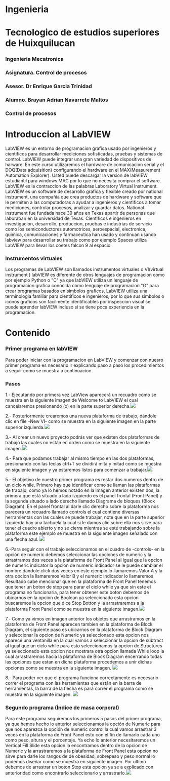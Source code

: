 # Ingenieria
# Tecnologico de estudios superiores de Huixquilucan 
### Ingenieria Mecatronica 
### Asignatura. Control de procesos 
### Asesor. Dr Enrique Garcia Trinidad 
### Alumno. Brayan Adrian Navarrete Maltos

### Control de procesos 
# Introduccion al LabVIEW 
LabVIEW es un entorno de programacion grafica usado por ingenieros y cientificos para desarrollar mediciones sofisticadas, pruebas y sistemas de control. LabVIEW puede integrar una gran variedad de dispositivos de harware. En este curso utilizaremos el hardware de comunicacion serial y el DOQ(Data adquisition) configurando el hardware en el MAX(Measurement Automation Explorer).
Usted puede descargar la version de labVIEW estudiantil para windows MAC por lo que no necesita comprar el software.
LabVIEW es la contraccion de las palabras Laboratory Virtual Instrument.
LabVIEW es un software de desarrollo grafica y flexible creado por national instrument, una compañia que crea productos de hardware y software que le permiten a las computadoras a ayudar a ingenieros y cientificos a tomar mediciones, controlar procesos, analizar y guardar datos.
National instrument fue fundada hace 39 años en Texas apartir de personas que laboraban en la universidad de Texas.
Cientificos e ingenieros en investigacion, desarrollo, produccion, pruebas e industrias de servicio como los semiconductores automotrices, aeroespacial, electronica, quimica, comunicaciones y farmaceutica han usado y continuan usando labview para desarrollar su trabajo como por ejemplo Spacex utiliza LabVIEW para llevar los coetes falcon 9 al espacio  
### Instrumentos virtuales 
Los programas de LabVIEW son llamados instrumentos virtuales o VI(virtual instrument ) labVIEW es diferente de otros lenguajes de programacion como por ejemplo Python o "C" ya que labVIEW utiliza un lenguaje de programacion grafica conocida como lenguaje de programacion "G" para crear programas basados en simbolos graficos. LabVIEW utiliza una terminologia familiar para cientificos e ingenieros, por lo que sus simbolos o iconos graficos son facilmente identificables por inspeccion visual se puede aprender labVIEW incluso si se tiene poca experiencia en la programacion.
# Contenido
### Primer programa en labVIEW
Para poder iniciar con la programacion en LabVIEW y comenzar con nuesro primer programa es necesario ir explicando paso a paso los procedimientos a seguir como se muestra a continuacion.
### Pasos
1.- Ejecutando por primera vez LabView aparecerá un recuadro como se muestra en la siguiente imagen de  Welcome to LabVIEW el cual cancelaremos presionando (x) en la parte superior derecha.<img src="Imagen 1.1.png" />

2.- Posteriormente crearemos una nueva plataforma de trabajo, dándole clic en file –New VI- como se muestra en la siguiente imagen en la parte superior izquierda.<img src="Imagen 2.1.png" />

3.- Al crear un nuevo proyecto podrás ver que existen dos plataformas de trabajo las cuales no están en orden como se muestra en la siguiente imagen.<img src="Imagen 3.png" />

4.- Para que podamos trabajar al mismo tiempo en las dos plataformas, presionando con las teclas ctrl+T se dividirá mita y mitad como se muestra en siguiente imagen y ya estaremos listos para comenzar a trabajar.<img src="Imagen 4.png" />

5.- El objetivo de nuestro primer programa es restar dos numeros dentro de un ciclo while.
Primero hay que identificar como se llaman las plataformas de trabajo, como ya lo hemos notado en la imagen anterior existen dos, la primera que está situado a lado izquierdo es el panel frontal (Front Panel) y la segunda situado a lado derecho llamado Diagrama de bloques (Block Diagram).
En el panel frontal al darle clic derecho sobre la plataforma nos parecerá un recuadro llamado controls el cual contiene diversas herramientas con las cuales se puede trabajar, note que en la parte superior izquierda hay una tachuela la cual si le damos clic sobre ella nos sirve para tener el cuadro abierto y no se cierra mientras se esté trabajando sobre la plataforma este ejemplo se muestra en la siguiente imagen señalado con una flecha azul. <img src="Imagen 5.png" />

6.-Para seguir con el trabajo seleccionamos en el cuadro de -controls- en la opción de numeric debemos seleccionar las opciones de numeric y la arrastramos dos veces a la plataforma de Front Panel al igual que la opcion de numeric indicator la opcion de numeric indicador se le puede cambiar el nombre dandole click dos veces en este ejemplo lo llamaremos Valor A y la otra opcion la llamaremos Valor B y el numeric indicador lo llamaremos Resultado cabe mencionar que en la plataforma de Front Panel tenemos que tener un boton de stop para parar el ciclo while ya que sin este el programa no funcionaria, para tener obtener este boton debemos de ubicarnos en la opcion de Boolean ya seleccionado esta opcion buscaremos la opcion que dice Stop Botton y la arrastraremos a la plataforma Front Panel como se muestra en la siguiente imagen.<img src="Imagen 6.1.png" /> 

7.- Como ya vimos en imagen anterior los objetos que arrastramos en la plataforma de Front Panel aparecen tambien en la plataforma de Block Diagram, el siguiente paso es ubicarnos en la plataforma de Block Diagram y seleccionar la opcion de Numeric ya seleccionado esta opcion nos aparece una ventanilla en la cual vamos a seleccionar la opcion de subtract al igual que un ciclo while para esto seleccionamos la opcion de Structures ya seleccionado esta opcion nos mostrara otra opcion llamada While loop la cual arrastraremos hacia la plataforma de Block Diagram encerrando todas las opciones que estan en dicha plataforma procedemos a unir dichas opciones como se muestra en la siguiente imagen. <img src="Imagen 7.png" /> 

8.- Para poder ver que el programa funciona correctamente es necesario correr el programa con las herramientas que están en la barra de herramientas, la barra de la flecha es para correr el programa  como se muestra en la siguiente imagen. <img src="Imagen 8.png" />

### Segundo programa (Índice de masa corporal)

Para este programa seguiremos los primeros 5 pasos del primer programa, ya que hemos hecho lo anterior seleccionamos la opción de Numeric para que nos aparezca la opción de numeric control la cual vamos arrastrar 3 veces en la plataforma de Front Panel esto con el fin de llamarlo cada uno como peso, altura y el porcentaje.
Ya echo lo anterior necesitaremos un Vertical Fill Slide esta opcion la encontramos dentro de la opcion de Numeric y la arrastraremos a la plataforma de Front Panel esta opcion no sirve para darle los rangos de de obesidad, sobrepeso y peso normal lo podemos diseñar como se muestra en  siguiente imagen.
Por ultimo debemos de arrastrar un boton Stop esta opcion ya se a explicado con anterioridad como encontrarlo seleccionarlo y arrastrarlo.<img src="Imagen 9.png" />
